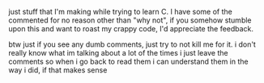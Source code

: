 just stuff that I'm making while trying to learn C.
I have some of the commented for no reason other than "why not", if you somehow stumble upon this and want to roast my crappy code, I'd appreciate the feedback.

btw just if you see any dumb comments, just try to not kill me for it. i don't really know what im talking about a lot of the times
i just leave the comments so when i go back to read them i can understand them in the way i did, if that makes sense

